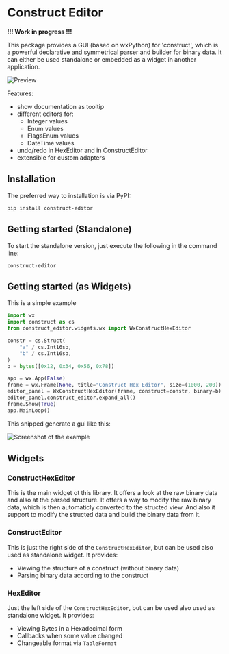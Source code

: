 # Construct Editor
**!!! Work in progress !!!**

This package provides a GUI (based on wxPython) for 'construct', which is a powerful declarative and symmetrical parser and builder for binary data. It can either be used standalone or embedded as a widget in another application.


![Preview](https://raw.githubusercontent.com/timrid/construct-editor/main/doc/preview.gif)


Features:
- show documentation as tooltip
- different editors for:
    - Integer values
    - Enum values
    - FlagsEnum values
    - DateTime values
- undo/redo in HexEditor and in ConstructEditor
- extensible for custom adapters

## Installation
The preferred way to installation is via PyPI:
```
pip install construct-editor
```

## Getting started (Standalone)
To start the standalone version, just execute the following in the command line:
```
construct-editor
```

## Getting started (as Widgets)
This is a simple example 
```python
import wx
import construct as cs
from construct_editor.widgets.wx import WxConstructHexEditor

constr = cs.Struct(
    "a" / cs.Int16sb,
    "b" / cs.Int16sb,
)
b = bytes([0x12, 0x34, 0x56, 0x78])

app = wx.App(False)
frame = wx.Frame(None, title="Construct Hex Editor", size=(1000, 200))
editor_panel = WxConstructHexEditor(frame, construct=constr, binary=b)
editor_panel.construct_editor.expand_all()
frame.Show(True)
app.MainLoop()
```

This snipped generate a gui like this:

![Screenshot of the example](https://raw.githubusercontent.com/timrid/construct-editor/main/doc/example.png)


## Widgets
### ConstructHexEditor
This is the main widget ot this library. It offers a look at the raw binary data and also at the parsed structure.
It offers a way to modify the raw binary data, which is then automaticly converted to the structed view. And also it support to modify the structed data and build the binary data from it.


### ConstructEditor
This is just the right side of the `ConstructHexEditor`, but can be used also used as standalone widget. It provides:
- Viewing the structure of a construct (without binary data)
- Parsing binary data according to the construct

### HexEditor
Just the left side of the `ConstructHexEditor`, but can be used also used as standalone widget. It provides:
- Viewing Bytes in a Hexadecimal form
- Callbacks when some value changed
- Changeable format via `TableFormat`
